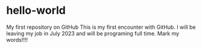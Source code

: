 # hello-world
My first repository on GitHub
This is my first encounter with GitHub. I will be leaving my job in July 2023 and will be programing full time. Mark my words!!!!

